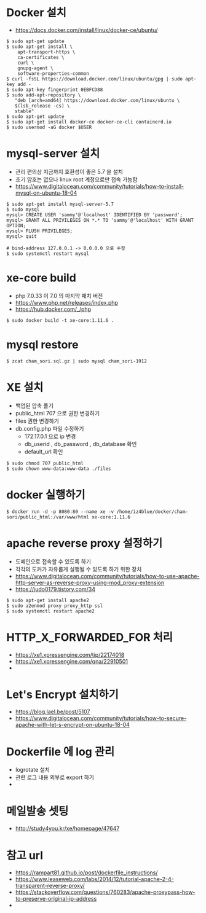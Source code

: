# Docker 설치
- https://docs.docker.com/install/linux/docker-ce/ubuntu/

```
$ sudo apt-get update
$ sudo apt-get install \
    apt-transport-https \
    ca-certificates \
    curl \
    gnupg-agent \
    software-properties-common
$ curl -fsSL https://download.docker.com/linux/ubuntu/gpg | sudo apt-key add -
$ sudo apt-key fingerprint 0EBFCD88
$ sudo add-apt-repository \
   "deb [arch=amd64] https://download.docker.com/linux/ubuntu \
   $(lsb_release -cs) \
   stable"
$ sudo apt-get update
$ sudo apt-get install docker-ce docker-ce-cli containerd.io
$ sudo usermod -aG docker $USER
```

# mysql-server 설치
- 관리 편의상 지금까지 호환성이 좋은 5.7 을 설치
- 초기 암호는 없으나 linux root 계정으로만 접속 가능함
- https://www.digitalocean.com/community/tutorials/how-to-install-mysql-on-ubuntu-18-04

```
$ sudo apt-get install mysql-server-5.7
$ sudo mysql
mysql> CREATE USER 'sammy'@'localhost' IDENTIFIED BY 'password';
mysql> GRANT ALL PRIVILEGES ON *.* TO 'sammy'@'localhost' WITH GRANT OPTION;
mysql> FLUSH PRIVILEGES;
mysql> quit

# bind-address 127.0.0.1 -> 0.0.0.0 으로 수정
$ sudo systemctl restart mysql
```

# xe-core build
- php 7.0.33 이 7.0 의 마지막 패치 버전
- https://www.php.net/releases/index.php
- https://hub.docker.com/_/php

```
$ sudo docker build -t xe-core:1.11.6 .
```

# mysql restore

```
$ zcat cham_sori.sql.gz | sudo mysql cham_sori-1912
```

# XE 설치
- 백업된 압축 풀기
- public_html 707 으로 권한 변경하기
- files 권한 변경하기
- db.config.php 파일 수정하기
  - 172.17.0.1 으로 ip 변경
  - db_userid , db_password , db_database 확인
  - default_url 확인

```
$ sudo chmod 707 public_html
$ sudo chown www-data:www-data ./files

```

# docker 실행하기

```
$ docker run -d -p 8080:80 --name xe -v /home/iz4blue/docker/cham-sori/public_html:/var/www/html xe-core:1.11.6
```

# apache reverse proxy 설정하기
- 도메인으로 접속할 수 있도록 하기
- 각각의 도커가 자유롭게 실행될 수 있도록 하기 위한 장치
- https://www.digitalocean.com/community/tutorials/how-to-use-apache-http-server-as-reverse-proxy-using-mod_proxy-extension
- https://judo0179.tistory.com/34


```
$ sudo apt-get install apache2
$ sudo a2enmod proxy proxy_http ssl
$ sudo systemctl restart apache2
```

# HTTP_X_FORWARDED_FOR 처리
- https://xe1.xpressengine.com/tip/22174018
- https://xe1.xpressengine.com/qna/22910501
- 



# Let's Encrypt 설치하기
- https://blog.lael.be/post/5107
- https://www.digitalocean.com/community/tutorials/how-to-secure-apache-with-let-s-encrypt-on-ubuntu-18-04


# Dockerfile 에 log 관리
- logrotate 설치
- 관련 로그 내용 외부로 export 하기
- 



# 메일발송 셋팅
- http://study4you.kr/xe/homepage/47647



# 참고 url
- https://rampart81.github.io/post/dockerfile_instructions/
- https://www.leaseweb.com/labs/2014/12/tutorial-apache-2-4-transparent-reverse-proxy/
- https://stackoverflow.com/questions/760283/apache-proxypass-how-to-preserve-original-ip-address
- 
